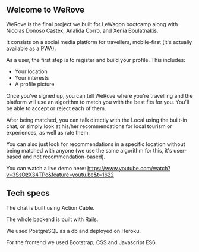 ## Welcome to WeRove

WeRove is the final project we built for LeWagon bootcamp along with Nicolas Donoso Castex, Analida Corro, and Xenia Boulatnakis.

It consists on a social media platform for travellers, mobile-first (it's actually available as a PWA).

As a user, the first step is to register and build your profile. This includes:
- Your location
- Your interests
- A profile picture

Once you've signed up, you can tell WeRove where you're travelling and the platform will use an algorithm to match you with the best fits for you. You'll be able to accept or reject each of them.

After being matched, you can talk directly with the Local using the built-in chat, or simply look at his/her recommendations for local tourism or experiences, as well as rate them.

You can also just look for recommendations in a specific location without being matched with anyone (we use the same algorithm for this, it's user-based and not recommendation-based).

You can watch a live demo here: https://www.youtube.com/watch?v=3SsOzX34TPc&feature=youtu.be&t=1622

## Tech specs

The chat is built using Action Cable.

The whole backend is built with Rails.

We used PostgreSQL as a db and deployed on Heroku.

For the frontend we used Bootstrap, CSS and Javascript ES6.
